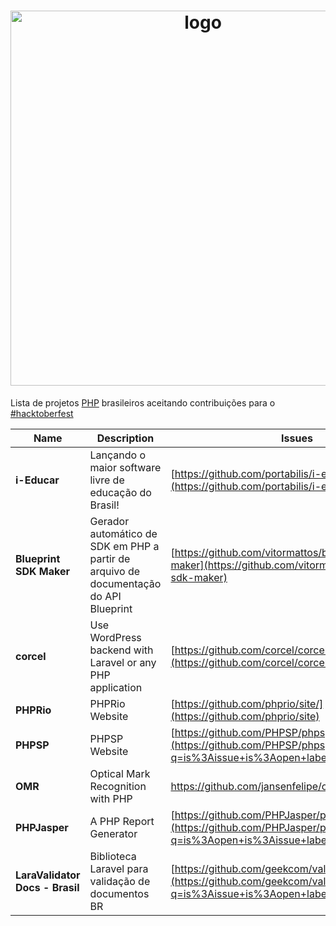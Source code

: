 <h1 align="center">
    <img width="600" src="https://i.imgur.com/OClSued.png" alt="logo"/>
</h1>

Lista de projetos [PHP](https://www.php.net) brasileiros aceitando contribuições para o [#hacktoberfest](https://hacktoberfest.digitalocean.com)  


Name | Description | Issues
--- | --- | --- 
**i-Educar** | Lançando o maior software livre de educação do Brasil! |[https://github.com/portabilis/i-educar](https://github.com/portabilis/i-educar)
**Blueprint SDK Maker** | Gerador automático de SDK em PHP a partir de arquivo de documentação do API Blueprint |[https://github.com/vitormattos/blueprint-sdk-maker](https://github.com/vitormattos/blueprint-sdk-maker)
**corcel** | Use WordPress backend with Laravel or any PHP application |[https://github.com/corcel/corcel](https://github.com/corcel/corcel)
**PHPRio** | PHPRio Website |[https://github.com/phprio/site/](https://github.com/phprio/site)
**PHPSP** | PHPSP Website |[https://github.com/PHPSP/phpsp.org.br/](https://github.com/PHPSP/phpsp.org.br/issues?q=is%3Aissue+is%3Aopen+label%3Ahacktoberfest)
**OMR** | Optical Mark Recognition with PHP | https://github.com/jansenfelipe/omr/issues
**PHPJasper** | A PHP Report Generator | [https://github.com/PHPJasper/phpjasper/](https://github.com/PHPJasper/phpjasper/issues?q=is%3Aopen+is%3Aissue+label%3AHacktoberfest)
**LaraValidator Docs - Brasil** | Biblioteca Laravel para validação de documentos BR | [https://github.com/geekcom/validator-docs/](https://github.com/geekcom/validator-docs/issues?q=is%3Aissue+is%3Aopen+label%3AHacktoberfest)
